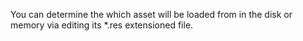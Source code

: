You can determine the which asset will be loaded from in the disk or memory via editing its *.res extensioned file.
